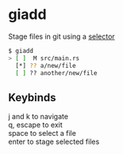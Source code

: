 # giadd

Stage files in git using a [selector](https://github.com/TimDeve/selector)

```sh
$ giadd
> [ ]  M src/main.rs
  [*] ?? a/new/file
  [ ] ?? another/new/file
```

## Keybinds
j and k to navigate  
q, escape to exit  
space to select a file  
enter to stage selected files  
